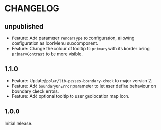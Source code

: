 # CHANGELOG

## unpublished

- Feature: Add parameter `renderType` to configuration, allowing configuration as IconMenu subcomponent.
- Feature: Change the colour of tooltip to `primary` with its border being `primaryContrast` to be more visible.

## 1.1.0

- Feature: Update`@polar/lib-passes-boundary-check` to major version 2.
- Feature: Add `boundaryOnError` parameter to let user define behaviour on boundary check errors.
- Feature: Add optional tooltip to user geolocation map icon.

## 1.0.0

Initial release.
